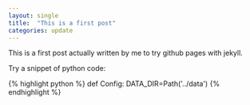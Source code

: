 ```yaml
---
layout: single
title:  "This is a first post"
categories: update
---
```

This is a first post actually written by me to try github pages with jekyll.

Try a snippet of python code:

{% highlight python %}
def Config:
    DATA_DIR=Path('../data')
{% endhighlight %}